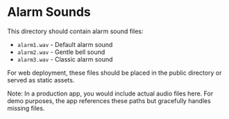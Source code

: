 # Alarm Sounds

This directory should contain alarm sound files:

- `alarm1.wav` - Default alarm sound
- `alarm2.wav` - Gentle bell sound  
- `alarm3.wav` - Classic alarm sound

For web deployment, these files should be placed in the public directory or served as static assets.

Note: In a production app, you would include actual audio files here. For demo purposes, the app references these paths but gracefully handles missing files.